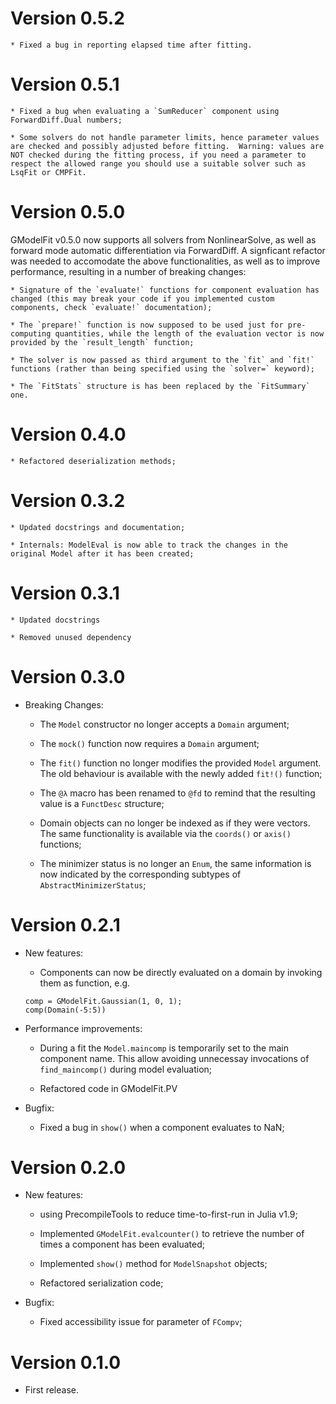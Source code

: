 # Version 0.5.2
	* Fixed a bug in reporting elapsed time after fitting.

# Version 0.5.1
	* Fixed a bug when evaluating a `SumReducer` component using ForwardDiff.Dual numbers;

	* Some solvers do not handle parameter limits, hence parameter values are checked and possibly adjusted before fitting.  Warning: values are NOT checked during the fitting process, if you need a parameter to respect the allowed range you should use a suitable solver such as LsqFit or CMPFit.

# Version 0.5.0
GModelFit v0.5.0 now supports all solvers from NonlinearSolve, as well as forward mode automatic differentiation via ForwardDiff.
A signficant refactor was needed to accomodate the above functionalities, as well as to improve performance, resulting in a number of breaking changes:

    * Signature of the `evaluate!` functions for component evaluation has changed (this may break your code if you implemented custom components, check `evaluate!` documentation);

    * The `prepare!` function is now supposed to be used just for pre-computing quantities, while the length of the evaluation vector is now provided by the `result_length` function;

	* The solver is now passed as third argument to the `fit` and `fit!` functions (rather than being specified using the `solver=` keyword);

	* The `FitStats` structure is has been replaced by the `FitSummary` one.

# Version 0.4.0
    * Refactored deserialization methods;

# Version 0.3.2
    * Updated docstrings and documentation;

	* Internals: ModelEval is now able to track the changes in the original Model after it has been created;


# Version 0.3.1
    * Updated docstrings

    * Removed unused dependency


# Version 0.3.0
- Breaking Changes:
    * The `Model` constructor no longer accepts a `Domain` argument;

    * The `mock()` function now requires a `Domain` argument;

    * The `fit()` function no longer modifies the provided `Model` argument. The old behaviour is available with the newly added `fit!()` function;

    * The `@λ` macro has been renamed to `@fd` to remind that the resulting value is a `FunctDesc` structure;

    * Domain objects can no longer be indexed as if they were vectors.  The same functionality is available via the `coords()` or `axis()` functions;

    * The minimizer status is no longer an `Enum`, the same information is now indicated by the corresponding subtypes of `AbstractMinimizerStatus`;


# Version 0.2.1

- New features:
    * Components can now be directly evaluated on a domain by invoking them as function, e.g.
    ```
    comp = GModelFit.Gaussian(1, 0, 1);
    comp(Domain(-5:5))
    ```

- Performance improvements:
    * During a fit the `Model.maincomp` is temporarily set to the main component name.  This allow avoiding unnecessay invocations of `find_maincomp()` during model evaluation;

    * Refactored code in GModelFit.PV


- Bugfix:
    * Fixed a bug in `show()` when a component evaluates to NaN;


# Version 0.2.0

- New features:
    * using PrecompileTools to reduce time-to-first-run in Julia v1.9;

    * Implemented `GModelFit.evalcounter()` to retrieve the number of times a component has been evaluated;

    * Implemented `show()` method for `ModelSnapshot` objects;

    * Refactored serialization code;

- Bugfix:
    * Fixed accessibility issue for parameter of `FCompv`;


# Version 0.1.0
- First release.
